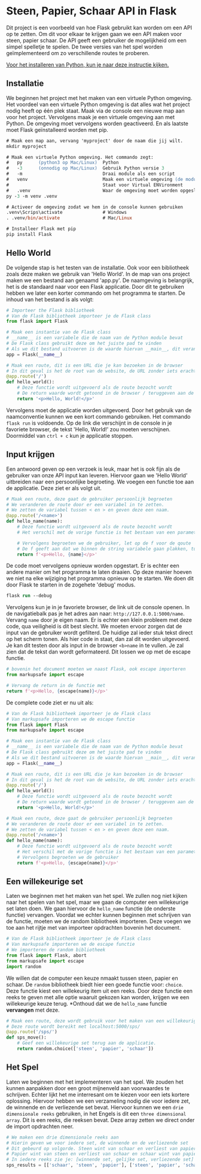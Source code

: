 # Steen, Papier, Schaar API in Flask

Dit project is een voorbeeld van hoe Flask gebruikt kan worden om een API op te zetten.
Om dit voor elkaar te krijgen gaan we een API maken voor steen, papier schaar.
De API geeft een gebruiker de mogelijkheid om een simpel spelletje te spelen.
De twee versies van het spel worden geïmplementeerd om zo verschillende routes te proberen.

[Voor het installeren van Python, kun je naar deze instructie kijken.](https://www.informaticastudent.net/1304512_python-installeren-op-windows)

## Installatie

We beginnen het project met het maken van een virtuele Python omgeving.
Het voordeel van een virtuele Python omgeving is dat alles wat het project nodig heeft op één plek staat.
Maak via de console een nieuwe map aan voor het project.
Vervolgens maak je een virtuele omgeving aan met Python.
De omgeving moet vervolgens worden geactiveerd.
En als laatste moet Flask geïnstalleerd worden met pip.

```ps
# Maak een map aan, vervang 'myproject' door de naam die jij wilt.
mkdir myproject

# Maak een virtuele Python omgeving. Het commando zegt:
#   py      (python3 op Mac/Linux)  Python
#   -3      (onnodig op Mac/Linux)  Gebruik Python versie 3
#   -m                              Draai module als een script
#   venv                            Maak een virtuele omgeving (de module)
#                                   Staat voor Virtual ENVironment
#   .venv                           Waar de omgeving moet worden opgeslagen
py -3 -m venv .venv

# Activeer de omgeving zodat we hem in de console kunnen gebruiken
.venv\Scrips\activate               # Windows
. .venv/bin/activate                # Mac/Linux

# Installeer Flask met pip
pip install Flask
```

## Hello World

De volgende stap is het testen van de installatie.
Ook voor een bibliotheek zoals deze maken we gebruik van 'Hello World'.
In de map van ons project maken we een bestand aan genaamd 'app.py'.
De naamgeving is belangrijk, het is de standaard naar voor een Flask applicatie.
Door dit te gebruiken hebben we later een korter commando om het programma te starten.
De inhoud van het bestand is als volgt:

```python
# Importeer the Flask bibliotheek
# Van de Flask bibliotheek importeer je de Flask class
from flask import Flask

# Maak een instantie van de Flask class
# __name__ is een variabele die de naam van de Python module bevat
# De Flask class gebruikt deze om het juiste pad te vinden
# Als we dit bestand uitvoeren is de waarde hiervan __main__, dit veranderd als dit bestand geimporteerd wordt.
app = Flask(__name__)

# Maak een route, dit is een URL die je kan bezoeken in de browser
# In dit geval is het de root van de website, de URL zonder iets erachter
@app.route('/')
def hello_world():
    # Deze functie wordt uitgevoerd als de route bezocht wordt
    # De return waarde wordt getoond in de browser / teruggeven aan de aanvrager
    return '<p>Hello, World!</p>'
```

Vervolgens moet de applicatie worden uitgevoerd.
Door het gebruik van de naamconventie kunnen we een kort commando gebruiken.
Het commando ```flask run``` is voldoende.
Op de link die verschijnt in de console in je favoriete browser,
de tekst 'Hello, World!' zou moeten verschijnen.
Doormiddel van ```ctrl + c``` kun je applicatie stoppen.

## Input krijgen

Een antwoord geven op een verzoek is leuk,
maar het is ook fijn als de gebruiker van onze API input kan leveren.
Hiervoor gaan we 'Hello World' uitbreiden naar een persoonlijke begroeting.
We voegen een functie toe aan de applicatie. Deze ziet er als volgt uit.

```python
# Maak een route, deze gaat de gebruiker persoonlijk begroeten
# We veranderen de route door er een variabel in te zetten.
# We zetten de variabel tussen < en > en geven deze een naam.
@app.route('/<name>')
def hello_name(name):
    # Deze functie wordt uitgevoerd als de route bezocht wordt
    # Het verschil met de vorige functie is het bestaan van een parameter

    # Vervolgens begroeten we de gebruiker, let op de f voor de qoute
    # De f geeft aan dat we binnen de string variabele gaan plakken, tussen { en }
    return f'<p>Hello, {name}</p>'
```

De code moet vervolgens opnieuw worden opgestart.
Er is echter een andere manier om het programma te laten draaien.
Op deze manier hoeven we niet na elke wijziging het programma opnieuw op te starten.
We doen dit door Flask te starten in de zogehete 'debug' modus.

```ps
flask run --debug
```

Vervolgens kun je in je favoriete browser, de link uit de console openen.
In de navigatiebalk pas je het adres aan naar: ```http://127.0.0.1:5000/name```.
Vervang ```name``` door je eigen naam.
Er is echter een klein probleem met deze code, qua veiligheid is dit best slecht.
We moeten ervoor zorgen dat de input van de gebruiker wordt gefilterd.
De huidige zal ieder stuk tekst direct op het scherm tonen.
Als hier code in staat, dan zal dit worden uitgevoerd.
Je kan dit testen door als input in de browser ```<b>name``` in te vullen.
Je zal zien dat de tekst dan wordt geformateerd.
Dit lossen we op met de escape functie.

```python
# bovenin het document moeten we naast Flask, ook escape importeren
from markupsafe import escape

# Vervang de return in de functie met
return f'<p>Hello, {escape(name)}</p>'
```

De complete code ziet er nu uit als:

```python
# Van de Flask bibliotheek importeer je de Flask class
# Van markupsafe importeren we de escape functie
from flask import Flask
from markupsafe import escape

# Maak een instantie van de Flask class
# __name__ is een variabele die de naam van de Python module bevat
# De Flask class gebruikt deze om het juiste pad te vinden
# Als we dit bestand uitvoeren is de waarde hiervan __main__, dit veranderd als dit bestand geimporteerd wordt.
app = Flask(__name__)

# Maak een route, dit is een URL die je kan bezoeken in de browser
# In dit geval is het de root van de website, de URL zonder iets erachter
@app.route('/')
def hello_world():
    # Deze functie wordt uitgevoerd als de route bezocht wordt
    # De return waarde wordt getoond in de browser / teruggeven aan de aanvrager
    return '<p>Hello, World!</p>'

# Maak een route, deze gaat de gebruiker persoonlijk begroeten
# We veranderen de route door er een variabel in te zetten.
# We zetten de variabel tussen < en > en geven deze een naam.
@app.route('/<name>')
def hello_name(name):
    # Deze functie wordt uitgevoerd als de route bezocht wordt
    # Het verschil met de vorige functie is het bestaan van een parameter
    # Vervolgens begroeten we de gebruiker
    return f'<p>Hello, {escape(name)}</p>'
```

## Een willekeurige set

Laten we beginnen met het maken van het spel.
We zullen nog niet kijken naar het spelen van het spel,
maar we gaan de computer een willekeurige set laten doen.
We gaan hiervoor de ```hello_name``` functie (de onderste functie) vervangen.
Voordat we echter kunnen beginnen met schrijven van de functie,
moeten we de random bibliotheek importeren.
Deze voegen we toe aan het rijtje met van importeer opdrachten bovenin het document.

```python
# Van de Flask bibliotheek importeer je de Flask class
# Van markupsafe importeren we de escape functie
# We importeren de random bibliotheek
from flask import Flask, abort
from markupsafe import escape
import random
```

We willen dat de computer een keuze nmaakt tussen steen, papier en schaar.
De ```random``` bibliotheek biedt hier een goede functie voor: ```choice```.
Deze functie kiest een willekeurig item uit een reeks.
Door deze functie een reeks te geven met alle optie waaruit gekozen kan worden,
krijgen we een willekeurige keuze terug.
*Onthoud dat we de ```hello_name``` functie **vervangen** met deze.

```python
# Maak een route, deze wordt gebruik voor het maken van een willekeurige set.
# Deze route wordt bereikt met localhost:5000/sps/
@app.route('/sps/')
def sps_move():
    # Geef een willekeurige set terug aan de applicatie.
    return random.choice(['steen', 'papier', 'schaar'])
```

## Het Spel

Laten we beginnen met het implementeren van het spel.
We zouden het kunnen aanpakken door een groot mijnenveld aan voorwaardes te schrijven.
Echter lijkt het me interresant om te kiezen voor een iets kortere oplossing.
Hiervoor hebben we een verzameling nodig die voor iedere zet,
de winnende en de verliezende set bevat.
Hiervoor kunnen we een ```drie dimensionale reeks``` gebruiken,
in het Engels is dit een ```three dimensional array```.
Dit is een reeks, die reeksen bevat.
Deze array zetten we direct onder de import opdrachten neer.

```python
# We maken een drie dimensionale reeks aan
# Hierin geven we voor iedere set, de winnende en de verliezende set
# Dit gebeurd op volgorde. Steen wint van schaar en verliest van papier
# Papier wint van steen en verliest van schaar en schaar wint van papier en verliest van steen
# In iedere reeks zie je: [winnende set, gelijke set, verliezende set]
sps_results = [['schaar', 'steen', 'papier'], ['steen', 'papier', 'schaar'], ['papier', 'schaar', 'steen']]
```

